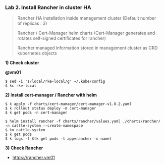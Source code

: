 ### Lab 2. Install Rancher in cluster HA

> Rancher HA installation inside management cluster (Default number of replicas : 3)
> 
> Rancher / Cert-Manager helm charts (Cert-Manager generates and rotates self-signed certificates for rancher)
> 
> Rancher managed information stored in management cluster as CRD kubernetes objects


**1) Check cluster**

**@vm01**

~~~
$ sed -i 's/local/rke-local/g' ~/.kube/config
$ kc rke-local
~~~


**2) Install cert-manager / Rancher with helm**

~~~
$ k apply -f charts/cert-manager/cert-manager-v1.8.2.yaml
$ k rollout status deploy -n cert-manager
$ k get pods -n cert-manager

$ helm install rancher -f charts/rancher/values.yaml ./charts/rancher/ -n cattle-system --create-namespace
$ kn cattle-system
$ k get pods
$ k logs -f $(k get pods -l app=rancher -o name)
~~~


**3) Check Rancher**

- https://rancher.vm01
